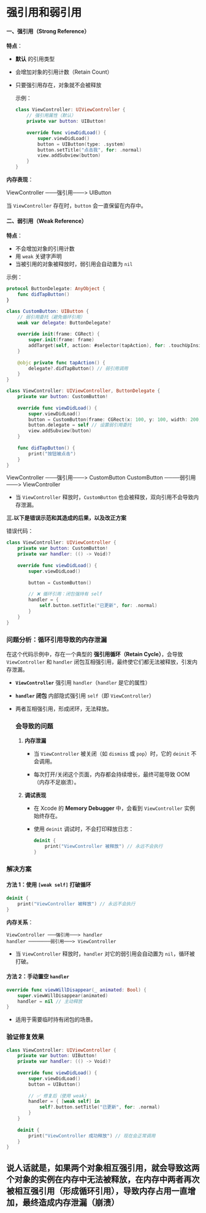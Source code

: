 # 强引用和弱引用

#### **一、强引用（Strong Reference）**

**特点**：

- **默认** 的引用类型

- 会增加对象的引用计数（Retain Count）

- 只要强引用存在，对象就不会被释放

  示例：

  ```swift
  class ViewController: UIViewController {
      // 强引用属性（默认）
      private var button: UIButton!
      
      override func viewDidLoad() {
          super.viewDidLoad()
          button = UIButton(type: .system)
          button.setTitle("点击我", for: .normal)
          view.addSubview(button)
      }
  }
  ```

  

**内存表现**：

ViewController ───强引用───> UIButton

当 `ViewController` 存在时，`button` 会一直保留在内存中。



#### **二、弱引用（Weak Reference）**

**特点**：

- 不会增加对象的引用计数
- 用 `weak` 关键字声明
- 当被引用的对象被释放时，弱引用会自动置为 `nil`

示例：

```swift
protocol ButtonDelegate: AnyObject {
    func didTapButton()
}

class CustomButton: UIButton {
    // 弱引用委托（避免循环引用）
    weak var delegate: ButtonDelegate?
    
    override init(frame: CGRect) {
        super.init(frame: frame)
        addTarget(self, action: #selector(tapAction), for: .touchUpInside)
    }
    
    @objc private func tapAction() {
        delegate?.didTapButton() // 弱引用调用
    }
}

class ViewController: UIViewController, ButtonDelegate {
    private var button: CustomButton!
    
    override func viewDidLoad() {
        super.viewDidLoad()
        button = CustomButton(frame: CGRect(x: 100, y: 100, width: 200, height: 50))
        button.delegate = self // 设置弱引用委托
        view.addSubview(button)
    }
    
    func didTapButton() {
        print("按钮被点击")
    }
}
```



ViewController ───强引用───> CustomButton 
CustomButton ────弱引用───> ViewController

- 当 `ViewController` 释放时，`CustomButton` 也会被释放，双向引用不会导致内存泄漏。



**三.以下是错误示范和其造成的后果，以及改正方案**

错误代码：

```swift
class ViewController: UIViewController {
    private var button: CustomButton!
    private var handler: (() -> Void)?
    
    override func viewDidLoad() {
        super.viewDidLoad()
        
        button = CustomButton()
        
        // ❌ 循环引用：闭包强持有 self
        handler = {
            self.button.setTitle("已更新", for: .normal)
        }
    }
}
```

### **问题分析：循环引用导致的内存泄漏**

在这个代码示例中，存在一个典型的 **强引用循环（Retain Cycle）**，会导致 `ViewController` 和 `handler` 闭包互相强引用，最终使它们都无法被释放，引发内存泄漏。

- **`ViewController`** 强引用 `handler`（`handler` 是它的属性）

- **`handler` 闭包** 内部隐式强引用 `self`（即 `ViewController`）

- 两者互相强引用，形成闭环，无法释放。

  ### **会导致的问题**

  1. **内存泄漏**

     - 当 `ViewController` 被关闭（如 `dismiss` 或 `pop`）时，它的 `deinit` 不会调用。

     - 每次打开/关闭这个页面，内存都会持续增长，最终可能导致 OOM（内存不足崩溃）。

       

  2. **调试表现**

     - 在 Xcode 的 **Memory Debugger** 中，会看到 `ViewController` 实例始终存在。

     - 使用 `deinit` 调试时，不会打印释放日志：

       ```swift
       deinit {
           print("ViewController 被释放") // 永远不会执行
       }
       ```

       

### **解决方案**

#### 方法 1：使用 `[weak self]` 打破循环

```swift
deinit {
    print("ViewController 被释放") // 永远不会执行
}
```

**内存关系**：

```
ViewController ───强引用───> handler
handler ────────弱引用───> ViewController
```

- 当 `ViewController` 释放时，`handler` 对它的弱引用会自动置为 `nil`，循环被打破。



#### 方法 2：手动置空 `handler`

```swift
override func viewWillDisappear(_ animated: Bool) {
    super.viewWillDisappear(animated)
    handler = nil // 主动释放
}
```

- 适用于需要临时持有闭包的场景。

### **验证修复效果**

```swift
class ViewController: UIViewController {
    private var button: UIButton!
    private var handler: (() -> Void)?
    
    override func viewDidLoad() {
        super.viewDidLoad()
        button = UIButton()
        
        // ✅ 修复后（使用 weak）
        handler = { [weak self] in
            self?.button.setTitle("已更新", for: .normal)
        }
    }
    
    deinit {
        print("ViewController 成功释放") // 现在会正常调用
    }
}
```



## 说人话就是，如果两个对象相互强引用，就会导致这两个对象的实例在内存中无法被释放，在内存中两者再次被相互强引用（形成循环引用），导致内存占用一直增加，最终造成内存泄漏（崩溃）





















